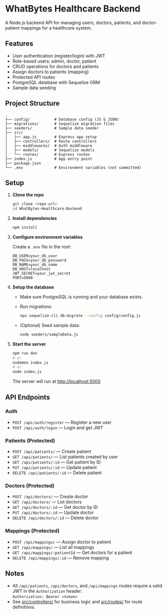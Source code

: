 # WhatBytes Healthcare Backend

A Node.js backend API for managing users, doctors, patients, and doctor-patient mappings for a healthcare system.

## Features

- User authentication (register/login) with JWT
- Role-based users: admin, doctor, patient
- CRUD operations for doctors and patients
- Assign doctors to patients (mapping)
- Protected API routes
- PostgreSQL database with Sequelize ORM
- Sample data seeding

## Project Structure

```
.
├── config/           # Database config (JS & JSON)
├── migrations/       # Sequelize migration files
├── seeders/          # Sample data seeder
├── src/
│   ├── app.js        # Express app setup
│   ├── controllers/  # Route controllers
│   ├── middlewares/  # Auth middleware
│   ├── models/       # Sequelize models
│   └── routes/       # Express routes
├── index.js          # App entry point
├── package.json
└── .env              # Environment variables (not committed)
```

## Setup

1. **Clone the repo**

   ```sh
   git clone <repo-url>
   cd WhatBytes-Healthcare-Backend
   ```

2. **Install dependencies**

   ```sh
   npm install
   ```

3. **Configure environment variables**

   Create a `.env` file in the root:

   ```
   DB_USER=your_db_user
   DB_PASS=your_db_password
   DB_NAME=your_db_name
   DB_HOST=localhost
   JWT_SECRET=your_jwt_secret
   PORT=5000
   ```

4. **Setup the database**

   - Make sure PostgreSQL is running and your database exists.
   - Run migrations:

     ```sh
     npx sequelize-cli db:migrate --config config/config.js
     ```

   - (Optional) Seed sample data:

     ```sh
     node seeders/sampleData.js
     ```

5. **Start the server**

   ```sh
   npm run dev
   # or
   nodemon index.js
   # or
   node index.js
   ```

   The server will run at [http://localhost:5000](http://localhost:5000)

## API Endpoints

### Auth

- `POST /api/auth/register` — Register a new user
- `POST /api/auth/login` — Login and get JWT

### Patients (Protected)

- `POST /api/patients/` — Create patient
- `GET /api/patients/` — List patients created by user
- `GET /api/patients/:id` — Get patient by ID
- `PUT /api/patients/:id` — Update patient
- `DELETE /api/patients/:id` — Delete patient

### Doctors (Protected)

- `POST /api/doctors/` — Create doctor
- `GET /api/doctors/` — List doctors
- `GET /api/doctors/:id` — Get doctor by ID
- `PUT /api/doctors/:id` — Update doctor
- `DELETE /api/doctors/:id` — Delete doctor

### Mappings (Protected)

- `POST /api/mappings/` — Assign doctor to patient
- `GET /api/mappings/` — List all mappings
- `GET /api/mappings/:patientId` — Get doctors for a patient
- `DELETE /api/mappings/:id` — Remove mapping

## Notes

- All `/api/patients`, `/api/doctors`, and `/api/mappings` routes require a valid JWT in the `Authorization` header:  
  `Authorization: Bearer <token>`
- See [src/controllers/](src/controllers/) for business logic and [src/routes/](src/routes/) for route definitions.